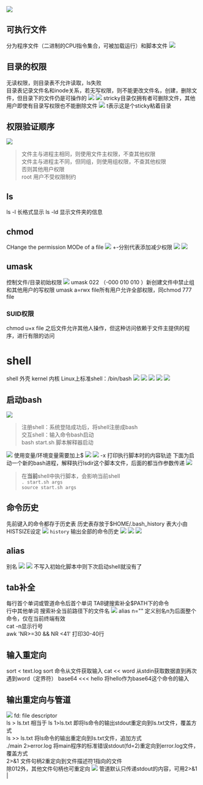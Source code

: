 ![](pics9/file.jpg)

## 可执行文件
分为程序文件（二进制的CPU指令集合，可被加载运行）和脚本文件
![](pics9/bash.jpg)

## 目录的权限
无读权限，则目录表不允许读取，ls失败  
目录表记录文件名和inode关系，若无写权限，则不能更改文件名，创建，删除文件，但目录下的文件仍是可操作的
![](pics9/dir.jpg)
![](pics9/sticky.jpg)
stricky目录仅拥有者可删除文件，其他用户即使有目录写权限也不能删除文件
![](pics9/tmp.jpg)
t表示这是个sticky粘着目录

## 权限验证顺序
![](pics9/file2.jpg)
>文件主与进程主相同，则使用文件主权限，不查其他权限  
文件主与进程主不同，但同组，则使用组权限，不查其他权限  
否则其他用户权限<br>
root 用户不受权限制约

## ls
ls -l 长格式显示
ls -ld 显示文件夹的信息

## chmod
CHange the permission MODe of a file
![](pics9/chmod.jpg)
+-分别代表添加减少权限
![](pics9/chmod2.jpg)
![](pics9/chmod3.jpg)

## umask
控制文件/目录初始权限
![](pics9/umask.jpg)
umask 022 （-000 010 010 ）新创建文件中禁止组和其他用户的写权限
umask a=rwx file所有用户允许全部权限，同chmod 777 file
### SUID权限
chmod u+x file 之后文件允许其他人操作，但这种访问依赖于文件主提供的程序，进行有限的访问

# shell
shell 外壳
kernel 内核
Linux上标准shell：/bin/bash
![](pics9/shell.jpg)
![](pics9/shell2.jpg)
![](pics9/shell3.jpg)
![](pics9/shell4.jpg)
![](pics9/shell5.jpg)

## 启动bash
![](pics9/shell6.jpg)
>注册shell：系统登陆成功后，将shell注册成bash  
交互shell：输入命令bash启动  
bash start.sh 脚本解释器启动

![](pics9/shell7.jpg)
使用变量/环境变量需要加上$
![](pics9/shell8.jpg)
![](pics9/bash2.jpg)
-x 打印执行脚本时的内容轨迹
下面为启动一个新的bash进程，解释执行lsdir这个脚本文件，后面的都当作参数传递
![](pics9/bash3.jpg)
>在**当前**shell中执行脚本，会影响当前shell<br>
`. start.sh args`<br>
`source start.sh args`

## 命令历史
先前键入的命令都存于历史表
历史表存放于$HOME/.bash_history
表大小由HISTSIZE设定
![](pics9/env.jpg)
`history` 输出全部的命令历史
![](pics9/history.jpg)
![](pics9/export.jpg)
![](pics9/history2.jpg)

## alias
别名
![](pics9/alias.jpg)
![](pics9/alias2.jpg)
不写入初始化脚本中则下次启动shell就没有了

## tab补全
每行首个单词或管道命令后首个单词
TAB键搜索补全$PATH下的命令  
行中其他单词
搜索补全当前路径下的文件名
![](pics9/netstat.jpg)
alias n="" 定义别名n为后面整个命令，仅在当前终端有效  
cat -n显示行号  
awk 'NR>=30 && NR <41' 打印30-40行

## 输入重定向
sort < text.log sort 命令从文件获取输入
cat << word 从stdin获取数据直到再次遇到word（定界符） 
base64 <<< hello 将hello作为base64这个命令的输入

## 输出重定向与管道
![](pics9/std.jpg)
fd: file descriptor  
ls > ls.txt 相当于 ls 1>ls.txt 即将ls命令的输出stdout重定向到ls.txt文件，覆盖方式  
ls >> ls.txt 将ls命令的输出重定向到ls.txt文件，追加方式  
./main 2>error.log 将main程序的标准错误stdout(fd=2)重定向到error.log文件，覆盖方式  
2>&1 文件句柄2重定向到文件描述符1指向的文件  
除012外，其他文件句柄也可重定向
![](pics9/std2.jpg)
管道默认只传递stdout的内容，可用2>&1 |